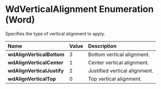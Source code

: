 
# WdVerticalAlignment Enumeration (Word)

Specifies the type of vertical alignment to apply.



|**Name**|**Value**|**Description**|
|:-----|:-----|:-----|
| **wdAlignVerticalBottom**|3|Bottom vertical alignment.|
| **wdAlignVerticalCenter**|1|Center vertical alignment.|
| **wdAlignVerticalJustify**|2|Justified vertical alignment.|
| **wdAlignVerticalTop**|0|Top vertical alignment.|
